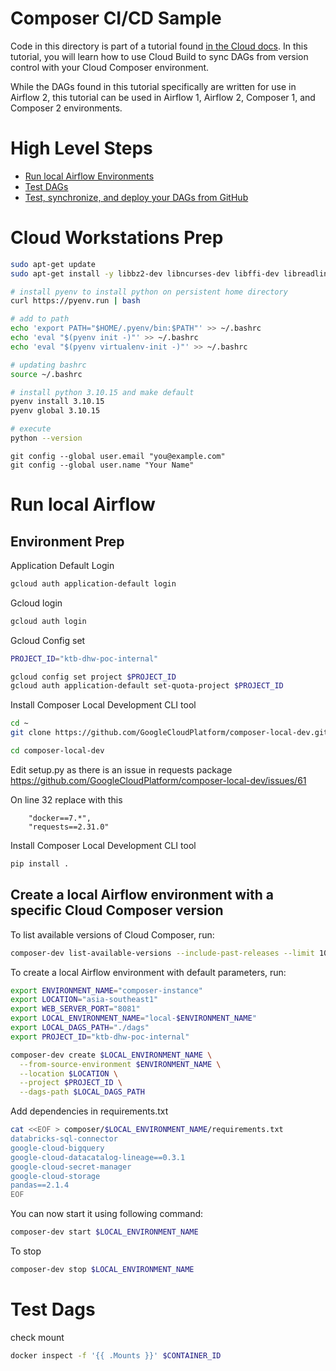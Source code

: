 # Composer CI/CD Sample

Code in this directory is part of a tutorial found [in the Cloud docs](https://cloud.google.com/composer/docs/composer-2/dag-cicd-github). In this tutorial, you will learn how to use Cloud Build to sync DAGs from version control with your Cloud Composer environment.

While the DAGs found in this tutorial specifically are written for use in Airflow 2, this tutorial can be used in Airflow 1, Airflow 2, Composer 1, and Composer 2 environments.

# High Level Steps

- [Run local Airflow Environments](https://cloud.google.com/composer/docs/composer-2/run-local-airflow-environments#airflow-cli)
- [Test DAGs](https://cloud.google.com/composer/docs/composer-2/test-dags)
- [Test, synchronize, and deploy your DAGs from GitHub](https://cloud.google.com/composer/docs/composer-2/dag-cicd-github)

# Cloud Workstations Prep

```bash
sudo apt-get update
sudo apt-get install -y libbz2-dev libncurses-dev libffi-dev libreadline-dev libssl-dev libsqlite3-dev liblzma-dev

# install pyenv to install python on persistent home directory
curl https://pyenv.run | bash

# add to path
echo 'export PATH="$HOME/.pyenv/bin:$PATH"' >> ~/.bashrc
echo 'eval "$(pyenv init -)"' >> ~/.bashrc
echo 'eval "$(pyenv virtualenv-init -)"' >> ~/.bashrc

# updating bashrc
source ~/.bashrc

# install python 3.10.15 and make default
pyenv install 3.10.15
pyenv global 3.10.15

# execute
python --version
```

```
git config --global user.email "you@example.com"
git config --global user.name "Your Name"
```

# Run local Airflow

## Environment Prep

Application Default Login

```bash
gcloud auth application-default login
```

Gcloud login

```bash
gcloud auth login
```

Gcloud Config set

```bash
PROJECT_ID="ktb-dhw-poc-internal"

gcloud config set project $PROJECT_ID
gcloud auth application-default set-quota-project $PROJECT_ID
```

Install Composer Local Development CLI tool

```bash
cd ~
git clone https://github.com/GoogleCloudPlatform/composer-local-dev.git

cd composer-local-dev
```

Edit setup.py as there is an issue in requests package
https://github.com/GoogleCloudPlatform/composer-local-dev/issues/61

On line 32 replace with this

```
    "docker==7.*",
    "requests==2.31.0"
```

Install Composer Local Development CLI tool

```bash
pip install .
```

## Create a local Airflow environment with a specific Cloud Composer version

To list available versions of Cloud Composer, run:

```bash
composer-dev list-available-versions --include-past-releases --limit 10
```

To create a local Airflow environment with default parameters, run:

```bash
export ENVIRONMENT_NAME="composer-instance"
export LOCATION="asia-southeast1"
export WEB_SERVER_PORT="8081"
export LOCAL_ENVIRONMENT_NAME="local-$ENVIRONMENT_NAME"
export LOCAL_DAGS_PATH="./dags"
export PROJECT_ID="ktb-dhw-poc-internal"
```

```bash
composer-dev create $LOCAL_ENVIRONMENT_NAME \
  --from-source-environment $ENVIRONMENT_NAME \
  --location $LOCATION \
  --project $PROJECT_ID \
  --dags-path $LOCAL_DAGS_PATH
```

Add dependencies in requirements.txt

```bash
cat <<EOF > composer/$LOCAL_ENVIRONMENT_NAME/requirements.txt
databricks-sql-connector
google-cloud-bigquery
google-cloud-datacatalog-lineage==0.3.1
google-cloud-secret-manager
google-cloud-storage
pandas==2.1.4
EOF
```

You can now start it using following command:

```bash
composer-dev start $LOCAL_ENVIRONMENT_NAME
```

To stop

```bash
composer-dev stop $LOCAL_ENVIRONMENT_NAME
```

# Test Dags

check mount

```bash
docker inspect -f '{{ .Mounts }}' $CONTAINER_ID
```

